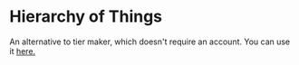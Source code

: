 # Hierarchy of Things
 An alternative to tier maker, which doesn't require an account. You can use it [here.](https://theameliamay.github.io/HierarchyOfThings/)

